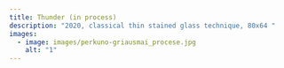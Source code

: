 ```yaml
---
title: Thunder (in process)
description: "2020, classical thin stained glass technique, 80x64 "
images:
  - image: images/perkuno-griausmai_procese.jpg
    alt: "1"
---
```

